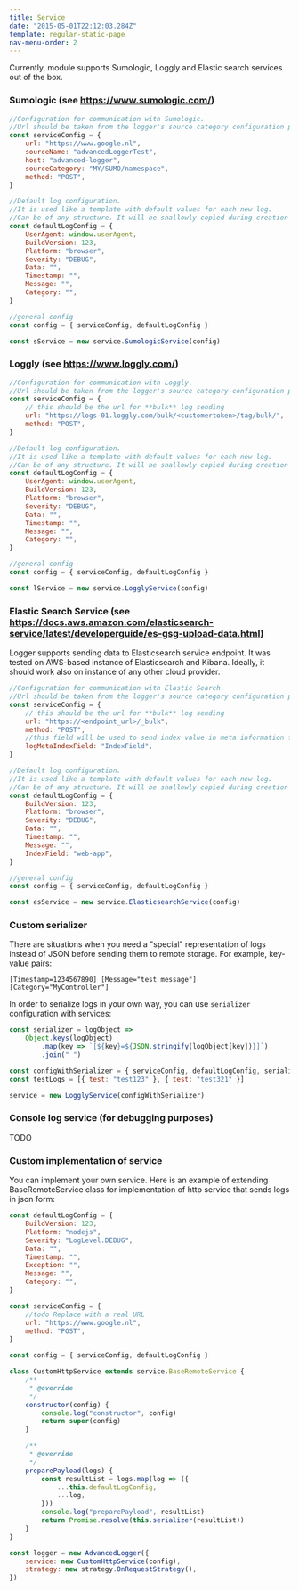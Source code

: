 ```yaml
---
title: Service
date: "2015-05-01T22:12:03.284Z"
template: regular-static-page
nav-menu-order: 2
---
```


Currently, module supports Sumologic, Loggly and Elastic search services out of the box.

### Sumologic (see https://www.sumologic.com/)

```javascript
//Configuration for communication with Sumologic.
//Url should be taken from the logger's source category configuration page.
const serviceConfig = {
    url: "https://www.google.nl",
    sourceName: "advancedLoggerTest",
    host: "advanced-logger",
    sourceCategory: "MY/SUMO/namespace",
    method: "POST",
}

//Default log configuration.
//It is used like a template with default values for each new log.
//Can be of any structure. It will be shallowly copied during creation of a new log record.
const defaultLogConfig = {
    UserAgent: window.userAgent,
    BuildVersion: 123,
    Platform: "browser",
    Severity: "DEBUG",
    Data: "",
    Timestamp: "",
    Message: "",
    Category: "",
}

//general config
const config = { serviceConfig, defaultLogConfig }

const sService = new service.SumologicService(config)
```

### Loggly (see https://www.loggly.com/)

```javascript
//Configuration for communication with Loggly.
//Url should be taken from the logger's source category configuration page.
const serviceConfig = {
    // this should be the url for **bulk** log sending
    url: "https://logs-01.loggly.com/bulk/<customertoken>/tag/bulk/",
    method: "POST",
}

//Default log configuration.
//It is used like a template with default values for each new log.
//Can be of any structure. It will be shallowly copied during creation of a new log record.
const defaultLogConfig = {
    UserAgent: window.userAgent,
    BuildVersion: 123,
    Platform: "browser",
    Severity: "DEBUG",
    Data: "",
    Timestamp: "",
    Message: "",
    Category: "",
}

//general config
const config = { serviceConfig, defaultLogConfig }

const lService = new service.LogglyService(config)
```

### Elastic Search Service (see https://docs.aws.amazon.com/elasticsearch-service/latest/developerguide/es-gsg-upload-data.html)

Logger supports sending data to Elasticsearch service endpoint. It was tested on AWS-based instance of Elasticsearch and Kibana. Ideally, it should work also on instance of any other cloud provider.

```javascript
//Configuration for communication with Elastic Search.
//Url should be taken from the logger's source category configuration page.
const serviceConfig = {
    // this should be the url for **bulk** log sending
    url: "https://<endpoint_url>/_bulk",
    method: "POST",
    //this field will be used to send index value in meta information for each log
    logMetaIndexField: "IndexField",
}

//Default log configuration.
//It is used like a template with default values for each new log.
//Can be of any structure. It will be shallowly copied during creation of a new log record.
const defaultLogConfig = {
    BuildVersion: 123,
    Platform: "browser",
    Severity: "DEBUG",
    Data: "",
    Timestamp: "",
    Message: "",
    IndexField: "web-app",
}

//general config
const config = { serviceConfig, defaultLogConfig }

const esService = new service.ElasticsearchService(config)
```

### Custom serializer

There are situations when you need a "special" representation of logs instead of JSON before sending them to remote storage. For example, key-value pairs:

```
[Timestamp=1234567890] [Message="test message"] [Category="MyController"]
```

In order to serialize logs in your own way, you can use `serializer` configuration with services:

```javascript
const serializer = logObject =>
    Object.keys(logObject)
        .map(key => `[${key}=${JSON.stringify(logObject[key])}]`)
        .join(" ")

const configWithSerializer = { serviceConfig, defaultLogConfig, serializer }
const testLogs = [{ test: "test123" }, { test: "test321" }]

service = new LogglyService(configWithSerializer)
```

### Console log service (for debugging purposes)

TODO

### Custom implementation of service

You can implement your own service. Here is an example of extending BaseRemoteService class for implementation of http service that sends logs in json form:

```javascript
const defaultLogConfig = {
    BuildVersion: 123,
    Platform: "nodejs",
    Severity: "LogLevel.DEBUG",
    Data: "",
    Timestamp: "",
    Exception: "",
    Message: "",
    Category: "",
}

const serviceConfig = {
    //todo Replace with a real URL
    url: "https://www.google.nl",
    method: "POST",
}

const config = { serviceConfig, defaultLogConfig }

class CustomHttpService extends service.BaseRemoteService {
    /**
     * @override
     */
    constructor(config) {
        console.log("constructor", config)
        return super(config)
    }

    /**
     * @override
     */
    preparePayload(logs) {
        const resultList = logs.map(log => ({
            ...this.defaultLogConfig,
            ...log,
        }))
        console.log("preparePayload", resultList)
        return Promise.resolve(this.serializer(resultList))
    }
}

const logger = new AdvancedLogger({
    service: new CustomHttpService(config),
    strategy: new strategy.OnRequestStrategy(),
})
```
